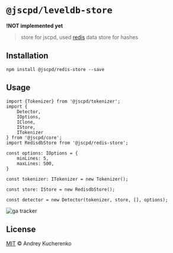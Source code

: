 # `@jscpd/leveldb-store`

**!NOT implemented yet**

> store for jscpd, used [redis](https://redis.io/) data store for hashes

## Installation

```
npm install @jscpd/redis-store --save
```

## Usage

```
import {Tokenizer} from '@jscpd/tokenizer';
import {
    Detector,
    IOptions,
    IClone,
    IStore,
    ITokenizer
} from '@jscpd/core';
import RedisdbStore from '@jscpd/redis-store';

const options: IOptions = {
    minLines: 5,
    maxLines: 500,
}

const tokenizer: ITokenizer = new Tokenizer();

const store: IStore = new RedisdbStore();

const detector = new Detector(tokenizer, store, [], options);

```

![ga tracker](https://www.google-analytics.com/collect?v=1&a=257770996&t=pageview&dl=https%3A%2F%2Fgithub.com%2Fkucherenko%2Fjscpd&ul=en-us&de=UTF-8&cid=978224512.1377738459&tid=UA-730549-17&z=887657232 "ga tracker")

## License

[MIT](LICENSE) © Andrey Kucherenko
